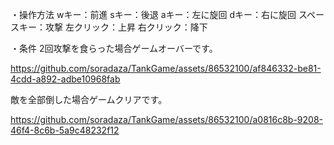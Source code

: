 ・操作方法
wキー：前進
sキー：後退
aキー：左に旋回
dキー：右に旋回
スペースキー：攻撃
左クリック：上昇
右クリック：降下

・条件
2回攻撃を食らった場合ゲームオーバーです。

https://github.com/soradaza/TankGame/assets/86532100/af846332-be81-4cdd-a892-adbe10968fab


敵を全部倒した場合ゲームクリアです。

https://github.com/soradaza/TankGame/assets/86532100/a0816c8b-9208-46f4-8c6b-5a9c48232f12

